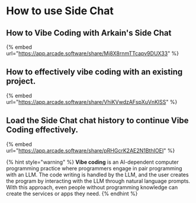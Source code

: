 # How to use Side Chat

## How to Vibe Coding with Arkain's Side Chat

{% embed url="https://app.arcade.software/share/Mj8X8rnmTTcapv9DUX33" %}

## How to effectively vibe coding with an existing project.

{% embed url="https://app.arcade.software/share/VhiKVwdzAFspXuVnKlSS" %}

## Load the Side Chat chat history to continue Vibe Coding effectively.

{% embed url="https://app.arcade.software/share/pRHGcrK2AE2N1BthIOEI" %}

{% hint style="warning" %}
**Vibe coding** is an AI-dependent computer programming practice where programmers engage in pair programming with an LLM. The code writing is handled by the LLM, and the user creates the program by interacting with the LLM through natural language prompts. With this approach, even people without programming knowledge can create the services or apps they need.
{% endhint %}
